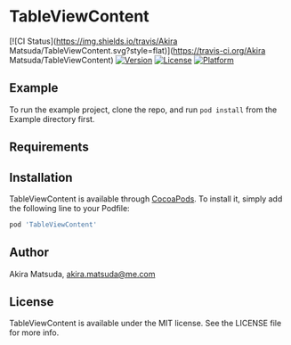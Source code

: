 # TableViewContent

[![CI Status](https://img.shields.io/travis/Akira Matsuda/TableViewContent.svg?style=flat)](https://travis-ci.org/Akira Matsuda/TableViewContent)
[![Version](https://img.shields.io/cocoapods/v/TableViewContent.svg?style=flat)](https://cocoapods.org/pods/TableViewContent)
[![License](https://img.shields.io/cocoapods/l/TableViewContent.svg?style=flat)](https://cocoapods.org/pods/TableViewContent)
[![Platform](https://img.shields.io/cocoapods/p/TableViewContent.svg?style=flat)](https://cocoapods.org/pods/TableViewContent)

## Example

To run the example project, clone the repo, and run `pod install` from the Example directory first.

## Requirements

## Installation

TableViewContent is available through [CocoaPods](https://cocoapods.org). To install
it, simply add the following line to your Podfile:

```ruby
pod 'TableViewContent'
```

## Author

Akira Matsuda, akira.matsuda@me.com

## License

TableViewContent is available under the MIT license. See the LICENSE file for more info.
